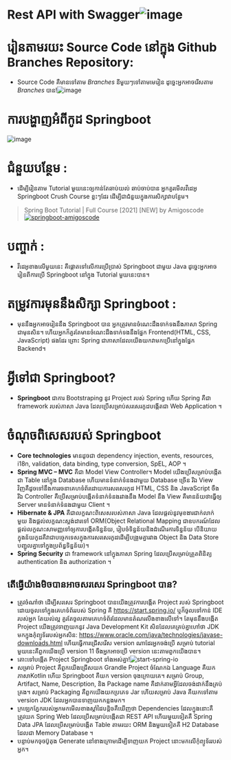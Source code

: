 # Rest API with Swagger![image](https://user-images.githubusercontent.com/103988427/169981197-3e7cefda-592c-499e-96d6-285b488f5eec.png)
# រៀនតាមរយះ Source Code នៅក្នុង Github Branches Repository: 
- Source Code គឺមានទៅតាម *Branches* នីមួយៗទៅតាមមេរៀន ដូច្នេះអ្នកអាចរើសតាម *Branches* បាន!![image](https://user-images.githubusercontent.com/103988427/170003346-c55300e9-2ea8-4041-8994-36c0a248affa.png)
# ការបង្ហាញអំពីកូដ Springboot
![image](https://user-images.githubusercontent.com/103988427/169982053-58784fed-a416-48bb-9f64-d67b7eac1ddc.png)
# ជំនួយបន្ថែម : 
- ដើម្បីរៀនតាម Tutorial មួយនេះឲ្យកាន់តែឆាប់យល់ ឆាប់ចាប់បាន អ្នកគួរមើលវីដេអូ Springboot Crush Course ខ្លះៗដែរ ដើម្បីជាជំនួយក្នុងការសិក្សាវាបន្ថែម។ 
> Spring Boot Tutorial | Full Course [2021] [NEW] by Amigoscode <a href="https://www.youtube.com/watch?v=9SGDpanrc8U">![springboot-amigoscode](https://user-images.githubusercontent.com/103988427/169996333-01640549-e304-406e-a837-cb846a37c161.jpg)</a>
# បញ្ចាក់ : 
- វីដេអូខាងលើមួយនេះ គឺផ្តោតទៅលើការប្រើប្រាស់ Springboot ជាមួយ Java ដូច្នេះអ្នកអាចរៀនពីការប្រើ Springboot នៅក្នុង Tutorial មួយនេះបាន។
# តម្រូវការមុននឹងសិក្សា Springboot : 
- មុននឹងអ្នកអាចរៀននឹង Springboot បាន អ្នកត្រូវមានចំណេះដឹងទាក់ទងនឹងភាសា Spring ជាមុនសិន។ ហើយអ្នកក៏គួរតែមានចំណេះដឹងទាក់ទងនឹងផ្នែក Frontend(HTML, CSS, JavaScript) ផងដែរ ព្រោះ Spring ជាភាសាដែលយើងយកវាមកប្រើនៅក្នុងផ្នែក Backend។
# អ្វីទៅជា Springboot?
- **Springboot** ជាការ Bootstraping នូវ Project របស់ Spring ហើយ Spring គឺជា framework របស់ភាសា Java ដែលប្រើសម្រាប់សរសេរកូដបង្កើតជា Web Application ។
# ចំណុចពិសេសរបស់ Springboot
- **Core technologies** មានដូចជា dependency injection, events, resources, i18n, validation, data binding, type conversion, SpEL, AOP ។
- **Spring MVC – MVC** គឺជា Model View Controller។ Model យើងប្រើសម្រាប់បង្កើតជា Table នៅក្នុង Database ហើយមានទំនាក់ទំនងជាមួយ Database ច្រើន រីឯ View វិញគឺដូចទៅនឹងការរចនាគេហទំព័រដោយការសរសេរកូដ HTML, CSS និង JavaScript ចឹង រីឯ Controller គឺប្រើសម្រាប់បង្កើតទំនាក់ទំនងរវាងនឹង Model នឹង View គឺមានន័យថាធ្វើឲ្យ Server មានទំនាក់ទំនងជាមួយ Client ។
- **Hibernate & JPA** គឺជាលក្ខណះពិសេសរបស់ភាសា Java ដែលផ្តល់នូវមុខងារជាក់លាក់មួយ និងផ្តល់លក្ខណះស្តង់ដារទៅ ORM(Object Relational Mapping ជាឧបករណ៍ដែលផ្តល់លក្ខណះសាមញ្ញទៅឲ្យការបង្កើតទិន្នន័យ, រៀបចំទិន្នន័យនិងដំណើរការទិន្នន័យ បើនិយាយក្នុងន័យកូដគឺវាជាបច្ចេកទេសក្នុងការសរសេរកូដដើម្បីបង្រួមគ្នារវាង Object និង Data Store បញ្ជូលគ្នាទៅក្នុងប្រព័ន្ធទិន្នន័យ)។
- **Spring Security** ជា framework នៅក្នុងភាសា Spring ដែលប្រើសម្រាប់ត្រួតពិនិត្យ authentication និង authorization ។
## តើធ្វើយ៉ាងមិចបានអាចសរសេរ Springboot បាន?
- ត្រូវចំណាំថា ដើម្បីសរសេរ Springboot បានយើងត្រូវការបង្កើត Project របស់ Springboot ដោយចូលទៅក្នុងគេហទំព័ររបស់ Spring គឺ https://start.spring.io/ ឬក៏ចូលទៅកាន់ IDE របស់អ្នក តែយល់ល្អ គួរតែចូលតាមគេហទំព័រដែលមានតំណរលីងខាងលើទៅ។ តែមុននឹងបង្កើត Project យើងត្រូវទាញយកនូវ Java Development Kit សិនដែលគេគ្រប់គ្នាហៅថា JDK មកក្នុងកុំព្យូទ័ររបស់អ្នកសិន: https://www.oracle.com/java/technologies/javase-downloads.html ហើយធ្វើការជ្រើសរើស version ណាដែរអ្នកចង់ប្រើ សម្រាប់ tutorial មួយនេះគឺពួកយើងប្រើ version 11 ចឹងអ្នកអាចប្រើ version នេះតាមពួកយើងបាន។
- តោះទៅបង្កើត Project Springboot ទាំងអស់គ្នា!![start-spring-io](https://user-images.githubusercontent.com/103988427/169998016-e66b8306-633b-4af9-bd30-b34973bac225.jpg)
- សម្រាប់ Project គឺពួកយើងជ្រើសយក Grandle Project ចំណែកឯ Language គឺយកភាសា​ Kotlin ហើយ Springboot គឺយក version ចុងក្រោយគេ។ សម្រាប់ Group, Artifact, Name, Description, និង Package name គឺដាក់តាមអ្វីដែលចង់ដាក់នឹងគ្រប់គ្រង។ សម្រាប់ Packaging គឺពួកយើងយកប្រភេទ Jar ហើយសម្រាប់ Java គឺយកទៅតាម version JDK ដែលអ្នកបានទាញយកកន្លងមក។
- ក្រឡេកភ្នែករបស់អ្នកមកមើលខាងស្តាំដៃបន្តិចគឺឃើញថា Dependencies ដែលក្នុងនោះគឺត្រូវយក Spring Web ដែលប្រើសម្រាប់បង្កើតជា REST API ហើយមួយទៀតគឺ Spring Data JPA ដែលប្រើសម្រាប់បង្កើត Table តាមរយះ ORM និងមួយទៀតគឺ H2 Database ដែលជា Memory Database ។
- បន្ទាប់មកចុចប៊ូតុង Generate នៅខាងក្រោមដើម្បីទាញយក Project នោះមកលើកុំព្យូទ័ររបស់អ្នក។
